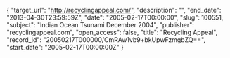 {
  "target_url": "http://recyclingappeal.com/", 
  "description": "", 
  "end_date": "2013-04-30T23:59:59Z", 
  "date": "2005-02-17T00:00:00", 
  "slug": 100551, 
  "subject": "Indian Ocean Tsunami December 2004", 
  "publisher": "recyclingappeal.com", 
  "open_access": false, 
  "title": "Recycling Appeal", 
  "record_id": "20050217T000000/CmRAw1vb9+bkUpwFzmgbZQ==", 
  "start_date": "2005-02-17T00:00:00Z"
}

